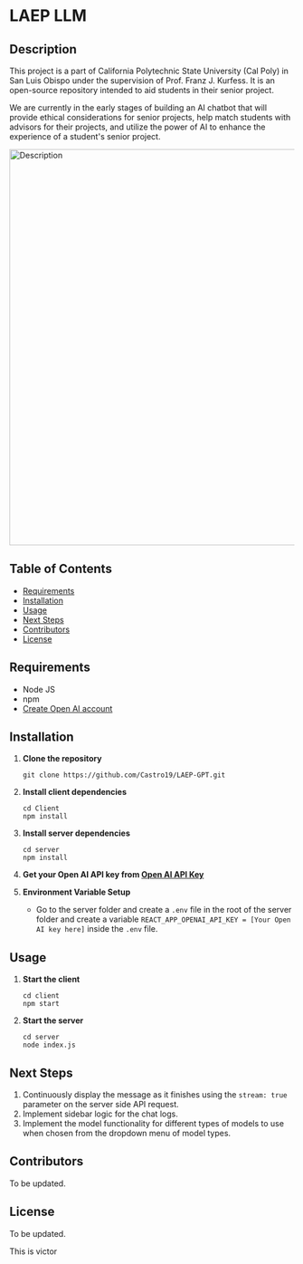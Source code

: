 # LAEP LLM

## Description

This project is a part of California Polytechnic State University (Cal Poly) in San Luis Obispo under the supervision of Prof. Franz J. Kurfess. It is an open-source repository intended to aid students in their senior project.

We are currently in the early stages of building an AI chatbot that will provide ethical considerations for senior projects, help match students with advisors for their projects, and utilize the power of AI to enhance the experience of a student's senior project.

<img src="https://live.staticflickr.com/65535/53625001307_7cc401a26b_b.jpg" width="700" alt="Description">

## Table of Contents

- [Requirements](#requirements)
- [Installation](#installation)
- [Usage](#usage)
- [Next Steps](#nextSteps)
- [Contributors](#contributors)
- [License](#license)

## Requirements

- Node JS
- npm
- [Create Open AI account](https://platform.openai.com/signup/)

## Installation

1. **Clone the repository**

   ```
   git clone https://github.com/Castro19/LAEP-GPT.git
   ```

2. **Install client dependencies**

   ```
   cd Client
   npm install
   ```

3. **Install server dependencies**

   ```
   cd server
   npm install
   ```

4. **Get your Open AI API key from [Open AI API Key](https://platform.openai.com/account/api-keys)**

5. **Environment Variable Setup**

   - Go to the server folder and create a `.env` file in the root of the server folder and create a variable
     `REACT_APP_OPENAI_API_KEY = [Your Open AI key here]` inside the `.env` file.

## Usage

1. **Start the client**

   ```
   cd client
   npm start
   ```

2. **Start the server**

   ```
   cd server
   node index.js
   ```

## Next Steps

1. Continuously display the message as it finishes using the `stream: true` parameter on the server side API request.
2. Implement sidebar logic for the chat logs.
3. Implement the model functionality for different types of models to use when chosen from the dropdown menu of model types.

## Contributors

To be updated.

## License

To be updated.

This is victor